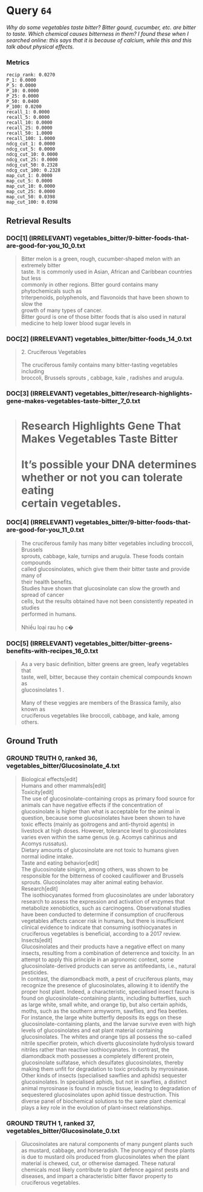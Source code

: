 # Query `64`

*Why do some vegetables taste bitter?
Bitter gourd, cucumber, etc. are bitter to taste. Which chemical causes bitterness in them?
I found these when I searched online: this says that it is because of calcium, while this and this talk about physical effects.*

### Metrics

```
recip_rank: 0.0270
P_1: 0.0000
P_5: 0.0000
P_10: 0.0000
P_25: 0.0000
P_50: 0.0400
P_100: 0.0200
recall_1: 0.0000
recall_5: 0.0000
recall_10: 0.0000
recall_25: 0.0000
recall_50: 1.0000
recall_100: 1.0000
ndcg_cut_1: 0.0000
ndcg_cut_5: 0.0000
ndcg_cut_10: 0.0000
ndcg_cut_25: 0.0000
ndcg_cut_50: 0.2328
ndcg_cut_100: 0.2328
map_cut_1: 0.0000
map_cut_5: 0.0000
map_cut_10: 0.0000
map_cut_25: 0.0000
map_cut_50: 0.0398
map_cut_100: 0.0398
```

## Retrieval Results

### DOC[1] (IRRELEVANT) vegetables_bitter/9-bitter-foods-that-are-good-for-you_10_0.txt
> Bitter melon is a green, rough, cucumber-shaped melon with an extremely bitter<br>taste. It is commonly used in Asian, African and Caribbean countries but less<br>commonly in other regions. Bitter gourd contains many phytochemicals such as<br>triterpenoids, polyphenols, and flavonoids that have been shown to slow the<br>growth of many types of cancer.  <br>Bitter gourd is one of those bitter foods that is also used in natural<br>medicine to help lower blood sugar levels in

### DOC[2] (IRRELEVANT) vegetables_bitter/bitter-foods_14_0.txt
> 2\. Cruciferous Vegetables<br><br>The cruciferous family contains many bitter-tasting vegetables including<br>broccoli,  Brussels sprouts , cabbage,  kale , radishes and arugula.

### DOC[3] (IRRELEVANT) vegetables_bitter/research-highlights-gene-makes-vegetables-taste-bitter_7_0.txt
> #  Research Highlights Gene That Makes Vegetables Taste Bitter<br><br>It’s possible your DNA determines whether or not you can tolerate eating<br>certain vegetables.

### DOC[4] (IRRELEVANT) vegetables_bitter/9-bitter-foods-that-are-good-for-you_11_0.txt
> The cruciferous family has many bitter vegetables including broccoli, Brussels<br>sprouts, cabbage, kale, turnips and arugula. These foods contain compounds<br>called glucosinolates, which give them their bitter taste and provide many of<br>their health benefits.  <br>Studies have shown that glucosinolate can slow the growth and spread of cancer<br>cells, but the results obtained have not been consistently repeated in studies<br>performed in humans.  <br><br>Nhiều loại rau họ c�

### DOC[5] (IRRELEVANT) vegetables_bitter/bitter-greens-benefits-with-recipes_16_0.txt
> As a very basic definition, bitter greens are green, leafy vegetables that<br>taste, well, bitter, because they contain chemical compounds known as<br>glucosinolates  1 .<br><br>Many of these veggies are members of the  Brassica  family, also known as<br>cruciferous vegetables  like broccoli, cabbage, and kale, among others.


## Ground Truth

### GROUND TRUTH 0, ranked 36, vegetables_bitter/Glucosinolate_4.txt
> Biological effects[edit]<br>Humans and other mammals[edit]<br>Toxicity[edit]<br>The use of glucosinolate-containing crops as primary food source for animals can have negative effects if the concentration of glucosinolate is higher than what is acceptable for the animal in question, because some glucosinolates have been shown to have toxic effects (mainly as goitrogens and anti-thyroid agents) in livestock at high doses. However, tolerance level to glucosinolates varies even within the same genus (e.g. Acomys cahirinus and Acomys russatus).<br>Dietary amounts of glucosinolate are not toxic to humans given normal iodine intake.<br>Taste and eating behavior[edit]<br>The glucosinolate sinigrin, among others, was shown to be responsible for the bitterness of cooked cauliflower and Brussels sprouts. Glucosinolates may alter animal eating behavior.<br>Research[edit]<br>The isothiocyanates formed from glucosinolates are under laboratory research to assess the expression and activation of enzymes that metabolize xenobiotics, such as carcinogens. Observational studies have been conducted to determine if consumption of cruciferous vegetables affects cancer risk in humans, but there is insufficient clinical evidence to indicate that consuming isothiocyanates in cruciferous vegetables is beneficial, according to a 2017 review.<br>Insects[edit]<br>Glucosinolates and their products have a negative effect on many insects, resulting from a combination of deterrence and toxicity. In an attempt to apply this principle in an agronomic context, some glucosinolate-derived products can serve as antifeedants, i.e., natural pesticides.<br>In contrast, the diamondback moth, a pest of cruciferous plants, may recognize the presence of glucosinolates, allowing it to identify the proper host plant. Indeed, a characteristic, specialised insect fauna is found on glucosinolate-containing plants, including butterflies, such as large white, small white, and orange tip, but also certain aphids, moths, such as the southern armyworm, sawflies, and flea beetles. For instance, the large white butterfly deposits its eggs on these glucosinolate-containing plants, and the larvae survive even with high levels of glucosinolates and eat plant material containing glucosinolates. The whites and orange tips all possess the so-called nitrile specifier protein, which diverts glucosinolate hydrolysis toward nitriles rather than reactive isothiocyanates. In contrast, the diamondback moth  possesses a completely different protein, glucosinolate sulfatase, which desulfates glucosinolates, thereby making them unfit for degradation to toxic products by myrosinase.<br>Other kinds of insects (specialised sawflies and aphids) sequester glucosinolates. In specialised aphids, but not in sawflies, a distinct animal myrosinase is found in muscle tissue, leading to degradation of sequestered glucosinolates upon aphid tissue destruction. This diverse panel of biochemical solutions to the same plant chemical plays a key role in the evolution of plant-insect relationships.

### GROUND TRUTH 1, ranked 37, vegetables_bitter/Glucosinolate_0.txt
> Glucosinolates are natural components of many pungent plants such as mustard, cabbage, and horseradish. The pungency of those plants is due to mustard oils produced from glucosinolates when the plant material is chewed, cut, or otherwise damaged. These natural chemicals most likely contribute to plant defence against pests and diseases, and impart a characteristic bitter flavor property to cruciferous vegetables.
